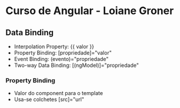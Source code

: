 # Curso de Angular - Loiane Groner

## Data Binding
 - Interpolation Property: {{ valor }}
 - Property Binding: [propriedade]="valor"
 - Event Binding: (evento)="propriedade"
 - Two-way Data Binding: [(ngModel)]="propriedade"

### Property Binding
- Valor do component para o template
- Usa-se colchetes [src]="url"

 
